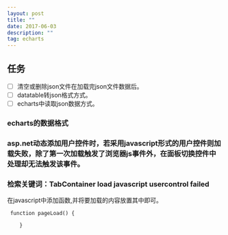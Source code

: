 ```yaml
---
layout: post
title: ""
date: 2017-06-03
description: ""
tag: echarts
---   
```


## 任务
- [ ] 清空或删除json文件在加载完json文件数据后。
- [ ] datatable转json格式方式。
- [ ] echarts中读取json数据方式。

### echarts的数据格式

### asp.net动态添加用户控件时，若采用javascript形式的用户控件则加载失败，除了第一次加载触发了浏览器js事件外，在面板切换控件中处理却无法触发该事件。

### 检索关键词：TabContainer load javascript usercontrol failed
在javascript中添加函数,并将要加载的内容放置其中即可。
```
 function pageLoad() {

    }
```
